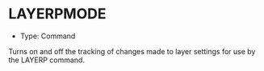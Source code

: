 # LAYERPMODE

- Type: Command

Turns on and off the tracking of changes made to layer settings for use by the LAYERP command.
